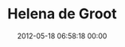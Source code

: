 ---
title: "Helena de Groot"
date: 2012-05-18 06:58:18 00:00
permalink: /helenavelikaja
twitter: ""
likes: [143]
id: 226
gravatar: "http://www.gravatar.com/avatar/0a7839e18388daadadcab4bacc63ee25"
---
